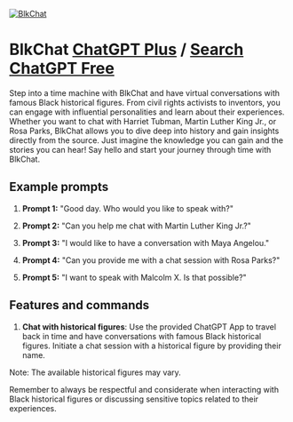 
[![BlkChat](https://files.oaiusercontent.com/file-oeqUPrPI2nnjGTka8oybGlNK?se=2123-10-16T18%3A30%3A41Z&sp=r&sv=2021-08-06&sr=b&rscc=max-age%3D31536000%2C%20immutable&rscd=attachment%3B%20filename%3Dblkchat.jpeg&sig=W0MKsewP%2BNerSTlPuDdeYRsXRKv1K79KyP02%2BrXfHdg%3D)](https://chat.openai.com/g/g-6XKWC8riQ-blkchat)

# BlkChat [ChatGPT Plus](https://chat.openai.com/g/g-6XKWC8riQ-blkchat) / [Search ChatGPT Free](https://gptcall.net/index.html#/?search=BlkChat)

Step into a time machine with BlkChat and have virtual conversations with famous Black historical figures. From civil rights activists to inventors, you can engage with influential personalities and learn about their experiences. Whether you want to chat with Harriet Tubman, Martin Luther King Jr., or Rosa Parks, BlkChat allows you to dive deep into history and gain insights directly from the source. Just imagine the knowledge you can gain and the stories you can hear! Say hello and start your journey through time with BlkChat.

## Example prompts

1. **Prompt 1:** "Good day. Who would you like to speak with?"

2. **Prompt 2:** "Can you help me chat with Martin Luther King Jr.?"

3. **Prompt 3:** "I would like to have a conversation with Maya Angelou."

4. **Prompt 4:** "Can you provide me with a chat session with Rosa Parks?"

5. **Prompt 5:** "I want to speak with Malcolm X. Is that possible?"

## Features and commands

1. **Chat with historical figures**: Use the provided ChatGPT App to travel back in time and have conversations with famous Black historical figures. Initiate a chat session with a historical figure by providing their name.

Note: The available historical figures may vary.

Remember to always be respectful and considerate when interacting with Black historical figures or discussing sensitive topics related to their experiences.


